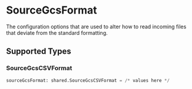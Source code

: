 # SourceGcsFormat

The configuration options that are used to alter how to read incoming files that deviate from the standard formatting.


## Supported Types

### SourceGcsCSVFormat

```python
sourceGcsFormat: shared.SourceGcsCSVFormat = /* values here */
```

